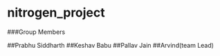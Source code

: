 # nitrogen_project

###Group Members

##Prabhu Siddharth
##Keshav Babu
##Pallav Jain
##Arvind(team Lead)
